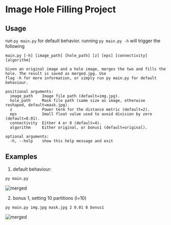 # Image Hole Filling Project
## Usage
run `py main.py` for default behavior. running `py main.py -h` will trigger the following
```
main.py [-h] [image_path] [hole_path] [z] [eps] [connectivity] [algorithm]

Given an original image and a hole image, merges the two and fills the hole. The result is saved as merged.jpg. Use
flag -h for more information, or simply run py main.py for default behaviour.

positional arguments:
  image_path    Image file path (default=img.jpg).
  hole_path     Mask file path (same size as image, otherwise reshaped, default=mask.jpg).
  z             Power term for the distance metric (default=2).
  eps           Small float value used to avoid division by zero (default=0.01).
  connectivity  Either 4 or 8 (default=4).
  algorithm     Either original, or bonus1 (default=original).

optional arguments:
  -h, --help    show this help message and exit
```

## Examples
1. default behaviour:

 `py main.py`
 
![merged](https://user-images.githubusercontent.com/45313790/166115992-9ef2454c-7113-4360-8d4a-8ef736ce6b48.jpg)

2. bonus 1, setting 10 partitions (l=10)

 `py main.py img.jpg mask.jpg 2 0.01 8 bonus1`
 
![merged](https://user-images.githubusercontent.com/45313790/166116120-1e7bfe07-d008-4a5f-8723-b51de3d2bf7e.jpg)
